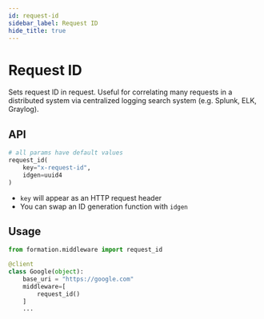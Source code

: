 ```yaml
---
id: request-id
sidebar_label: Request ID
hide_title: true
---
```

# Request ID

Sets request ID in request. Useful for correlating many requests in a distributed system via centralized logging search system (e.g. Splunk, ELK, Graylog).

## API

```py
# all params have default values
request_id(
    key="x-request-id", 
    idgen=uuid4
)
```

* `key` will appear as an HTTP request header
* You can swap an ID generation function with `idgen`

## Usage

```py
from formation.middleware import request_id

@client
class Google(object):
    base_uri = "https://google.com"
    middleware=[
        request_id()
    ]
    ...
```
